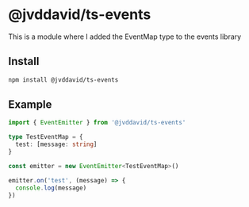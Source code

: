 # @jvddavid/ts-events

This is a module where I added the EventMap type to the events library

## Install

```bash
npm install @jvddavid/ts-events
```

## Example

```typescript
import { EventEmitter } from '@jvddavid/ts-events'

type TestEventMap = {
  test: [message: string]
}

const emitter = new EventEmitter<TestEventMap>()

emitter.on('test', (message) => {
  console.log(message)
})

```
